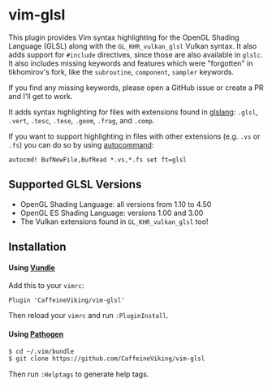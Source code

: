 # vim-glsl

This plugin provides Vim syntax highlighting for the OpenGL Shading Language (GLSL) along with the `GL_KHR_vulkan_glsl` Vulkan syntax. It also adds support for `#include` directives, since those are also available in `glslc`. It also includes missing keywords and features which were "forgotten" in tikhomirov's fork, like the `subroutine`, `component`, `sampler` keywords.

If you find any missing keywords, please open a GitHub issue or create a PR and I'll get to work.

It adds syntax highlighting for files with extensions found in [glslang](https://github.com/KhronosGroup/glslang): `.glsl`, `.vert`, `.tesc`, `.tese`, `.geom`, `.frag`, and `.comp`.

If you want to support highlighting in files with other extensions (e.g. `.vs` or `.fs`) you can do so by using [autocommand](http://vimdoc.sourceforge.net/htmldoc/autocmd.html#:autocmd):


```viml
autocmd! BufNewFile,BufRead *.vs,*.fs set ft=glsl
```

## Supported GLSL Versions

- OpenGL Shading Language: all versions from 1.10 to 4.50
- OpenGL ES Shading Language: versions 1.00 and 3.00
- The Vulkan extensions found in `GL_KHR_vulkan_glsl` too!

## Installation

#### Using [Vundle](https://github.com/gmarik/vundle)

Add this to your `vimrc`:

```viml
Plugin 'CaffeineViking/vim-glsl'
```

Then reload your `vimrc` and run `:PluginInstall`.

#### Using [Pathogen](https://github.com/tpope/vim-pathogen)

```sh
$ cd ~/.vim/bundle
$ git clone https://github.com/CaffeineViking/vim-glsl
```

Then run `:Helptags` to generate help tags.
